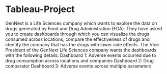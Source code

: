 # Tableau-Project
GenNext is a Life Sciences company which wants to explore the data on drugs
generated by Food and Drug Administration (FDA). They have asked you to create
dashboards through which you can visualize the drugs consumed across locations,
compare the effectiveness of drugs and identify the company that has the drugs with
lower side effects. The Vice President of the GenNext Life Sciences company wants
the dashboards with the following details:
Dashboard 1: Adverse events occurred due to drug consumption across locations
and companies
Dashboard 2: Drug comparator
Dashboard 3: Adverse events across multiple parameters
